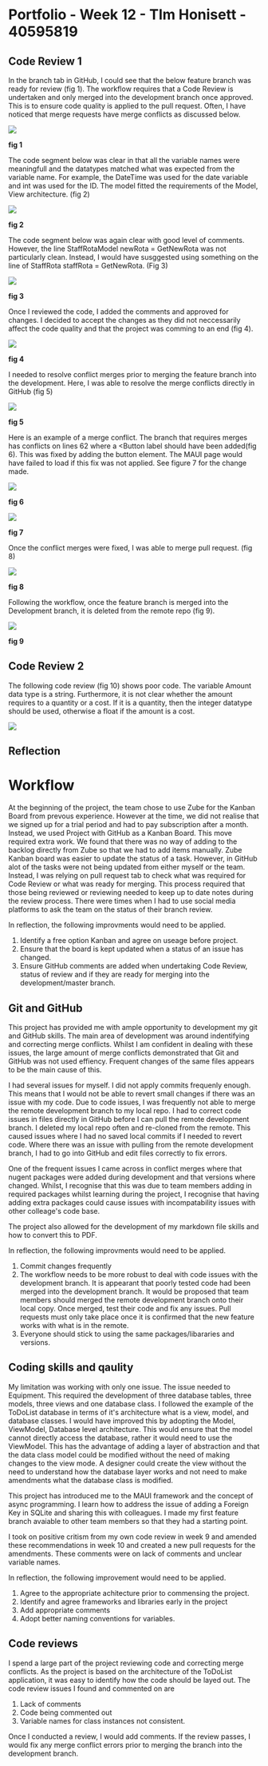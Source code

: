 # Portfolio - Week 12 - TIm Honisett - 40595819

## Code Review 1 ##

In the branch tab in GitHub, I could see that the below feature branch was ready for review (fig 1). The workflow requires that a Code Review is undertaken and only merged into the development branch once approved. This is to ensure code quality is applied to the pull request.  Often, I have noticed that merge requests have merge conflicts as discussed below.

![](images/week12-review1-ready.png "")

**fig 1**

The code segment below was clear in that all the variable names were meaningfull and the datatypes matched what was expected from the variable name. For example, the DateTime was used for the date variable and int was used for the ID.  The model fitted the requirements of the Model, View architecture. (fig 2)

![](images/week12-review-1a.png "")

**fig 2**

The code segment below was again clear with good level of comments. However, the line StaffRotaModel newRota = GetNewRota was not particularly clean. Instead, I would have susggested using something on the line of StaffRota staffRota = GetNewRota. (Fig 3)

![](images/week12-review1b.png "")

**fig 3**

Once I reviewed the code, I added the comments and approved for changes. I decided to accept the changes as they did not neccessarily affect the code quality and that the project was comming to an end (fig 4).

![](images/week12-review1-comments.png "")

**fig 4**

I needed to resolve conflict merges prior to merging the feature branch into the development. Here, I was able to resolve the merge conflicts directly in GitHub (fig 5)

![](images/week12-reivew-conflict.png " ")

**fig 5**

Here is an example of a merge conflict.  The branch that requires merges has conflicts on lines 62 where a <Button label should have been added(fig 6). This was fixed by adding the button element.  The MAUI page would have failed to load if this fix was not applied.  See figure 7 for the change made.

![](images/week12-review1-pre-merge-fix.png " ")

**fig 6**

![](images/week12-post-conflict-merge.png " ")

**fig 7**

Once the conflict merges were fixed, I was able to merge pull request. (fig 8)

![](images/week12-reivew1-merge-pull-request.png " ")

**fig 8**

Following the workflow, once the feature branch is merged into the Development branch, it is deleted from the remote repo (fig 9).

![](images/week12-branch-deleted.png " ")

**fig 9**

## Code Review 2 ##

The following code review (fig 10) shows poor code.  The variable Amount data type is a string. Furthermore, it is not clear whether the amount requires to a quantity or a cost.  If it is a quantity, then the integer datatype should be used, otherwise a float if the amount is a cost.

![](images/week12-reivew-1a.png "")


## Reflection ##


# Workflow #

At the beginning of the project, the team chose to use Zube for the Kanban Board from prevous experience.  However at the time, we did not realise that we signed up for a trial period and had to pay subscription after a month.  Instead, we used Project with GitHub as a Kanban Board.  This move required extra work. We found that there was no way of adding to the backlog directly from Zube so that we had to add items manually. Zube Kanban board was easier to update the status of a task. However, in GitHub alot of the tasks were not being updated from either myself or the team. Instead, I was relying on pull request tab to check what was required for Code Review or what was ready for merging. This process required that those being reviewed or reviewing needed to keep up to date notes during the review process. There were times when I had to use social media  platforms to ask the team on the status of their branch review.  

In reflection, the following improvments would need to be applied. 

1.  Identify a free option Kanban and agree on useage before project.
2.  Ensure that the board is kept updated when a status of an issue has changed.
3.  Ensure GitHub comments are added when undertaking Code Review, status of review and if they are ready for merging into the development/master branch.

## Git and GitHub ##

This project has provided me with ample opportunity to development my git and GitHub skills.  The main area of development was around indentifying and correcting merge conflicts.  Whilst I am confident in dealing with these issues, the large amount of merge conflicts demonstrated that Git and GitHub was not used effiency.  Frequent changes of the same files appears to be the main cause of this. 

I had several issues for myself.  I did not apply commits frequenly enough. This means that I would not be able to revert small changes if there was an issue with my code.  Due to code issues, I was frequently not able to merge the remote development branch to my local repo. I had to correct code issues in files directly in GitHub before I can pull the remote development branch.  I deleted my local repo often and re-cloned from the remote.  This caused issues where I had no saved local commits if I needed to revert code.  Where there was an issue with pulling from the remote development branch, I had to go into GitHub and edit files correctly to fix errors.

One of the frequent issues I came across in conflict merges where that nugent packages were added during development and that versions where changed. Whilst, I recognise that this was due to team members adding in required packages whilst learning during the project, I recognise that having adding extra packages could cause issues with incompatability issues with other colleage's code base.  

The project also allowed for the development of my markdown file skills and how to convert this to PDF.

In reflection, the following improvments would need to be applied.

1. Commit changes frequently
2. The workflow needs to be more robust to deal with code issues with the development branch.  It is appearant that poorly tested code had been merged into the development branch.  It would be proposed that team members should merged the remote development branch onto their local copy.  Once merged, test their code and fix any issues. Pull requests must only take place once it is confirmed that the new feature works with what is in the remote.
3. Everyone should stick to using the same packages/libararies and versions.

## Coding skills and qaulity ##

My limitation was working with only one issue.  The issue needed to Equipment. This required the development of three database tables, three models, three views and one database class.
I followed the example of the ToDoList database in terms of it's architecture what is a view, model, and database classes.  I would have improved this by adopting the Model, ViewModel, Database level architecture.  This would ensure that the model cannot directly access the database, rather it would need to use the ViewModel.  This has the advantage of adding a layer of abstraction and that the data class model could be modified without the need of making changes to the view mode.  A designer could create the view without the need to understand how the database layer works and not need to make amendments what the database class is modified.

This project has introduced me to the MAUI framework and the concept of async programming. I learn how to address the issue of adding a Foreign Key in SQLite and sharing this with colleagues.  I made my first feature branch avaiable to other team members so that they had a starting point.

I took on positive critism from my own code review in week 9 and amended these recommendations in week 10 and created a new pull requests for the amendments.  These comments were on lack of comments and unclear variable names.

In reflection, the following improvement would need to be applied.

1.  Agree to the appropriate achitecture prior to commensing the project.
2.  Identify and agree frameworks and libraries early in the project
3.  Add appropriate comments
4.  Adopt better naming conventions for variables.

## Code reviews ##

I spend a large part of the project reviewing code and correcting merge conflicts.  As the project is based on the architecture of the ToDoList application, it was easy to identify how the code should be layed out. The code review issues I found and commented on are
  1.  Lack of comments
  2.  Code being commented out
  3.  Variable names for class instances not consistent.

Once I conducted a review, I would add comments. If the review passes, I would fix any merge conflict errors prior to merging the branch into the development branch.
